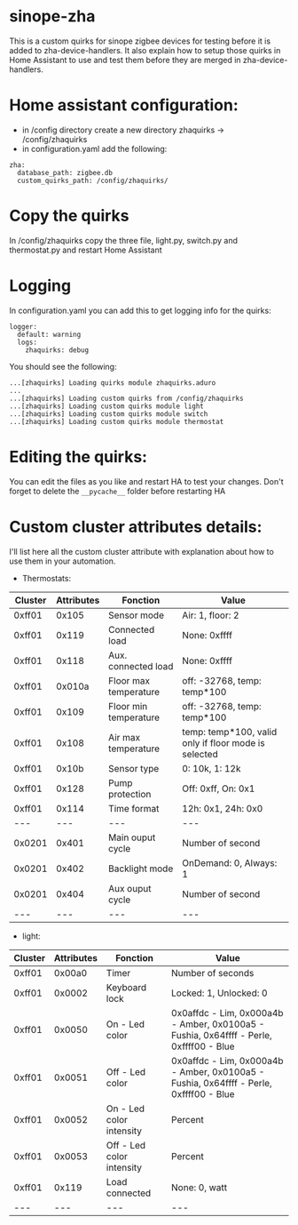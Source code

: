# sinope-zha
This is a custom quirks for sinope zigbee devices for testing before it is added to zha-device-handlers. It also explain how to setup those quirks in Home Assistant to use and test them before they are merged in zha-device-handlers.

# Home assistant configuration:
- in /config directory create a new directory zhaquirks -> /config/zhaquirks
- in configuration.yaml add the following:
```
zha:
  database_path: zigbee.db
  custom_quirks_path: /config/zhaquirks/
```
# Copy the quirks
In /config/zhaquirks copy the three file, light.py, switch.py and thermostat.py and restart Home Assistant

# Logging
In configuration.yaml you can add this to get logging info for the quirks:
```
logger:
  default: warning
  logs:
    zhaquirks: debug
```
You should see the following:
```
...[zhaquirks] Loading quirks module zhaquirks.aduro
...
...[zhaquirks] Loading custom quirks from /config/zhaquirks
...[zhaquirks] Loading custom quirks module light
...[zhaquirks] Loading custom quirks module switch
...[zhaquirks] Loading custom quirks module thermostat
```

# Editing the quirks:
You can edit the files as you like and restart HA to test your changes. Don't forget to delete the ```__pycache__``` folder before restarting HA

# Custom cluster attributes details:

I'll list here all the custom cluster attribute with explanation about how to use them in your automation.
- Thermostats:

|Cluster|Attributes|Fonction |Value
| --- | --- | --- | ---
|0xff01| 0x105|Sensor mode|Air: 1, floor: 2
|0xff01|0x119|Connected load|None: 0xffff
|0xff01| 0x118|Aux. connected load| None: 0xffff
|0xff01|0x010a|Floor max temperature| off: -32768, temp: temp*100
|0xff01|0x109|Floor min temperature| off: -32768, temp: temp*100
|0xff01|0x108|Air max temperature|temp: temp*100, valid only if floor mode is selected
|0xff01|0x10b|Sensor type|0: 10k, 1: 12k
|0xff01|0x128|Pump protection| Off: 0xff, On: 0x1
|0xff01|0x114|Time format|12h: 0x1, 24h: 0x0
| --- | --- | --- | ---
|0x0201| 0x401 |Main ouput cycle|Number of second
|0x0201|0x402 |Backlight mode|OnDemand: 0, Always: 1
|0x0201| 0x404|Aux ouput cycle|Number of second
| --- | --- | --- | ---

- light:

|Cluster|Attributes|Fonction |Value
| --- | --- | --- | ---
0xff01|0x00a0|Timer|Number of seconds
|0xff01| 0x0002|Keyboard lock| Locked: 1, Unlocked: 0
|0xff01|0x0050|On - Led color|0x0affdc - Lim, 0x000a4b - Amber, 0x0100a5 - Fushia, 0x64ffff - Perle, 0xffff00 - Blue
|0xff01|0x0051|Off - Led color|0x0affdc - Lim, 0x000a4b - Amber, 0x0100a5 - Fushia, 0x64ffff - Perle, 0xffff00 - Blue
|0xff01| 0x0052|On - Led color intensity|Percent
|0xff01|0x0053|Off - Led color intensity| Percent
|0xff01|0x119|Load connected|None: 0, watt
| --- | --- | --- | ---





